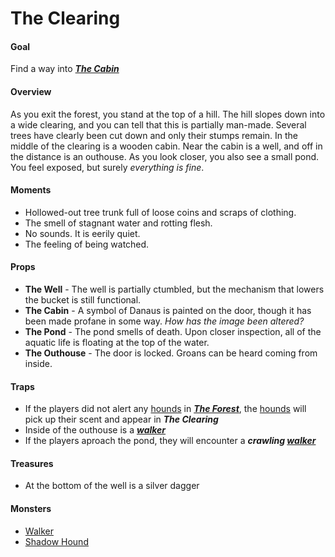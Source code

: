 # The Clearing
#### Goal
Find a way into ***[The Cabin](The%20Cabin.md)***

#### Overview
As you exit the forest, you stand at the top of a hill. The hill slopes down into a wide clearing, and you can tell that this is partially man-made. Several trees have clearly been cut down and only their stumps remain. In the middle of the clearing is a wooden cabin. Near the cabin is a well, and off in the distance is an outhouse. As you look closer, you also see a small pond. You feel exposed, but surely *everything is fine*.

#### Moments
- Hollowed-out tree trunk full of loose coins and scraps of clothing.
- The smell of stagnant water and rotting flesh.
- No sounds. It is eerily quiet.
- The feeling of being watched.

#### Props
- **The Well** - The well is partially ctumbled, but the mechanism that lowers the bucket is still functional.
- **The Cabin** - A symbol of Danaus is painted on the door, though it has been made profane in some way. *How has the image been altered?*
- **The Pond** - The pond smells of death. Upon closer inspection, all of the aquatic life is floating at the top of the water.
- **The Outhouse** - The door is locked. Groans can be heard coming from inside.

#### Traps
- If the players did not alert any [hounds](../Monsters/Shadow%20Hound.md) in ***[The Forest](The%20Forest.md)***, the [hounds](../Monsters/Shadow%20Hound.md) will pick up their scent and appear in ***The Clearing***
- Inside of the outhouse is a ***[walker](../Monsters/Walker.md)***
- If the players aproach the pond, they will encounter a ***crawling [walker](../Monsters/Walker.md)***

#### Treasures
- At the bottom of the well is a silver dagger

#### Monsters
- [Walker](../Monsters/Walker.md)
- [Shadow Hound](../Monsters/Shadow%20Hound.md)